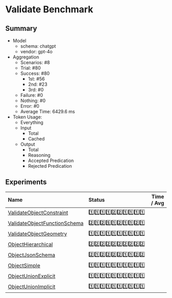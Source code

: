 # Validate Benchmark
## Summary
  - Model
    - schema: chatgpt
    - vendor: gpt-4o
  - Aggregation
    - Scenarios: #8
    - Trial: #80
    - Success: #80
      - 1st: #56
      - 2nd: #23
      - 3rd: #0
    - Failure: #0
    - Nothing: #0
    - Error: #0
    - Average Time: 6429.6 ms
  - Token Usage:
    - Everything
    - Input
      - Total
      - Cached
    - Output
      - Total
      - Reasoning
      - Accepted Predication
      - Rejected Predication

## Experiments
Name | Status | Time / Avg
:----|:-------|------------:
[ValidateObjectConstraint](./ValidateObjectConstraint/README.md) | 1️⃣1️⃣1️⃣1️⃣2️⃣2️⃣1️⃣1️⃣1️⃣1️⃣
[ValidateObjectFunctionSchema](./ValidateObjectFunctionSchema/README.md) | 2️⃣1️⃣2️⃣5️⃣1️⃣2️⃣1️⃣1️⃣2️⃣1️⃣
[ValidateObjectGeometry](./ValidateObjectGeometry/README.md) | 1️⃣1️⃣1️⃣1️⃣1️⃣1️⃣1️⃣1️⃣1️⃣1️⃣
[ObjectHierarchical](./ObjectHierarchical/README.md) | 2️⃣2️⃣2️⃣2️⃣2️⃣2️⃣2️⃣2️⃣2️⃣2️⃣
[ObjectJsonSchema](./ObjectJsonSchema/README.md) | 2️⃣1️⃣2️⃣2️⃣2️⃣2️⃣1️⃣1️⃣2️⃣2️⃣
[ObjectSimple](./ObjectSimple/README.md) | 1️⃣1️⃣1️⃣1️⃣1️⃣1️⃣1️⃣1️⃣1️⃣1️⃣
[ObjectUnionExplicit](./ObjectUnionExplicit/README.md) | 1️⃣1️⃣1️⃣1️⃣1️⃣1️⃣1️⃣1️⃣1️⃣1️⃣
[ObjectUnionImplicit](./ObjectUnionImplicit/README.md) | 1️⃣1️⃣1️⃣1️⃣1️⃣1️⃣1️⃣1️⃣1️⃣1️⃣